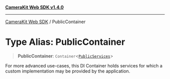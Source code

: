 [**CameraKit Web SDK v1.4.0**](../README.md)

***

[CameraKit Web SDK](../globals.md) / PublicContainer

# Type Alias: PublicContainer

> **PublicContainer**: `Container`\<[`PublicServices`](PublicServices.md)\>

For more advanced use-cases, this DI Container holds services for which a custom implementation may be provided by
the application.
